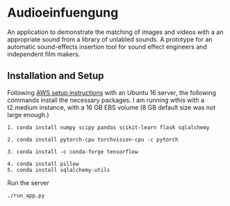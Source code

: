 # Audioeinfuengung

An application to demonstrate the matching of images and videos with a an appropriate sound from a library of unlabled sounds. A prototype for an automatic sound-effects insertion tool for sound effect engineers and independent film makers. 

## Installation and Setup

Following [AWS setup instructions](https://docs.google.com/presentation/d/1EjBfDnIauu9L5LIH_79XqIWkWfCeB1AA99Q7rD75W_I/edit#slide=id.p) with an Ubuntu 16 server, the following commands install the necessary packages. I am running wthis with a t2.medium instance, with a 16 GB EBS volume (8 GB default size was not large enough.)

```
1. conda install numpy scipy pandas scikit-learn flask sqlalchemy

2. conda install pytorch-cpu torchvision-cpu -c pytorch

3. conda install -c conda-forge tensorflow

4. conda install pillow
5. conda install sqlalchemy-utils
```

Run the server

```
./run_app.py
```

